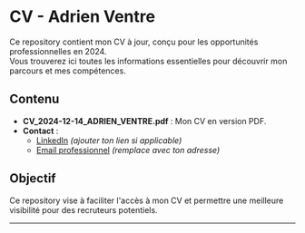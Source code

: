 # CV - Adrien Ventre

Ce repository contient mon CV à jour, conçu pour les opportunités professionnelles en 2024.  
Vous trouverez ici toutes les informations essentielles pour découvrir mon parcours et mes compétences.

## Contenu

- **CV_2024-12-14_ADRIEN_VENTRE.pdf** : Mon CV en version PDF.
- **Contact** :
  - [LinkedIn](https://www.linkedin.com/in/adrien-ventre/) *(ajouter ton lien si applicable)*
  - [Email professionnel](mailto:ton-email@example.com) *(remplace avec ton adresse)*

## Objectif

Ce repository vise à faciliter l'accès à mon CV et permettre une meilleure visibilité pour des recruteurs potentiels.

---
